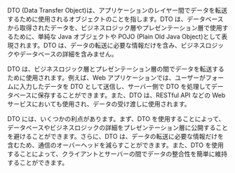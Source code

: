 DTO (Data Transfer Object)は、アプリケーションのレイヤー間でデータを転送するために使用されるオブジェクトのことを指します。DTO は、データベースから取得されたデータを、ビジネスロジック層やプレゼンテーション層で使用するために、単純な Java オブジェクトや POJO (Plain Old Java Object)として表現されます。DTO は、データの転送に必要な情報だけを含み、ビジネスロジックやデータベースの詳細を含みません。

DTO は、ビジネスロジック層とプレゼンテーション層の間でデータを転送するために使用されます。例えば、Web アプリケーションでは、ユーザーがフォームに入力したデータを DTO として送信し、サーバー側で DTO を処理してデータベースに保存することができます。また、DTO は、RESTful API などの Web サービスにおいても使用され、データの受け渡しに使用されます。

DTO には、いくつかの利点があります。まず、DTO を使用することによって、データベースやビジネスロジックの詳細をプレゼンテーション層に公開することを避けることができます。さらに、DTO は、データの転送に必要な情報だけを含むため、通信のオーバーヘッドを減らすことができます。また、DTO を使用することによって、クライアントとサーバーの間でデータの整合性を簡単に維持することができます。
